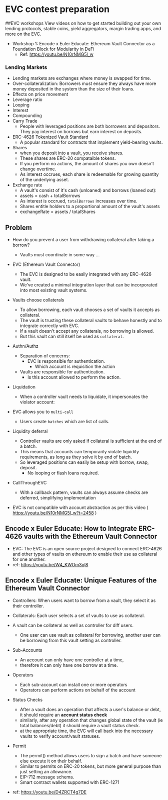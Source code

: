 # EVC contest preparation

##EVC workshops
View videos on how to get started building out your own lending protocols, stable coins, yield aggregators, margin trading apps, and more on the EVC.

- Workshop 1: Encode x Euler Educate: Ethereum Vault Connector as a Foundation Block for Modularity in DeFi
    - Ref: https://youtu.be/N10rNMG5l_w
    
### Lending Markets
- Lending markets are exchanges where money is swapped for time.
- Over-collateralization: Borrowers must ensure they always have more money deposited in the system than the size of their loans.
- Effects on price movement
- Leverage ratio
- Looping
- Interest
- Compounding
- Carry Trade
    - People with leveraged positions are both borrowers and depositors. They pay interest on borrows but earn interest on deposits.
- ERC-4626 Tokenized Vault Standard
    - A popular standard for contracts that implement yield-bearing vaults.
- Shares 
    - when you deposit into a vault, you receive shares.
    - These shares are ERC-20 compataible tokens.
     - If you perform no actions, the amount of shares you own doesn't change overtime.
     - As interest occrues, each share is redeemable for growing quantity of the underlying asset.
 - Exchange rate
    - A vault's consist of it's cash (unloaned) and borrows (loaned out):
    - assets = cash + totalBorrows
    - As interest is occrued, `totalBorrows` increases over time. 
    - Shares entitle holders to a proportional amount of the vault's assets
    - exchangeRate = assets / totalShares
    
## Problem
- How do you prevent a user from withdrawing collateral after taking a borrow?
    - Vaults must coordinate in some way ...
- EVC (Ethereum Vault Connector)
    - The EVC is designed to be easily integrated with any ERC-4626 vault.
    - We've created a minimal integration layer that can be incorporated into most existing vault systems.

- Vaults choose collaterals
    - To allow borrowing, each vault chooses a set of vaults it accepts as collateral.
    - The vault is trusting these collateral vaults to behave honestly and to integrate correctly with EVC. 
    - If a vault doesn't accept any collaterals, no borrowing is allowed. 
    - But this vault can still itself be used as `collateral`.
    
- Authn/Authz
    - Separation of concerns: 
        - EVC is responsible for authentication.
            - Which account is requisition the action
    - Vaults are responsible for authentication.
        - Is this account allowed to perform the action.
        
- Liquidation
    - When a controller vault needs to liquidate, it impersonates the violator account:
- EVC allows you to `multi-call`
    - Users create `batches` which are list of calls.
- Liquidity deferral
    - Controller vaults are only asked if collateral is sufficient at the end of a batch. 
    - This means that accounts can temporarily violate liquidity requirements, as long as they solve it by end of batch. 
    - So leveraged positions can easily be setup with borrow, swap, deposit. 
        - No looping or flash loans required.
- CallThroughEVC
    - With a callback pattern, vaults can always assume checks are deferred, simplifying implementation

- EVC is not compatible with account abstraction as per this video ( https://youtu.be/N10rNMG5l_w?t=2458 )

## Encode x Euler Educate: How to Integrate ERC-4626 vaults with the Ethereum Vault Connector
- EVC: The EVC is an open source project designed to connect ERC-4626 and other types of vaults on ethereum to enable their use as collateral for one another.
- ref: https://youtu.be/W4_KWOm3ql8

## Encode x Euler Educate: Unique Features of the Ethereum Vault Connector
- Controllers: When users want to borrow from a vault, they select it as their controller.
- Collaterals: Each user selects a set of vaults to use as collateral.
- A vault can be collateral as well as controller for diff users.
    - One user can use vault as collateral for borrowing, another user can be borrowing from this vault setting as controller.
- Sub-Accounts
    - An account can only have one controller at a time, 
    - therefore it can only have one borrow at a time.
    
- Operators
    - Each sub-account can install one or more operators
    - Operators can perform actions on behalf of the account
- Status Checks 
    - After a vault does an operation that affects a user's balance or debt, it should require an **account status check**
    - similarly, after any operation that changes global state of the vault (ie total balances/debt) it should require a vault status check.
    - at the appropriate time, the EVC will call back into the necessary vaults to verify account/vault statuses.
- Permit
    - The permit() method allows users to sign a batch and have someone else execute it on their behalf. 
    - Similar to permits on ERC-20 tokens, but more general purpose than just setting an allowance. 
    - EIP-712 message schema. 
    - Smart contract wallets supported with ERC-1271
- ref: https://youtu.be/D4ZRCT4g7DE

